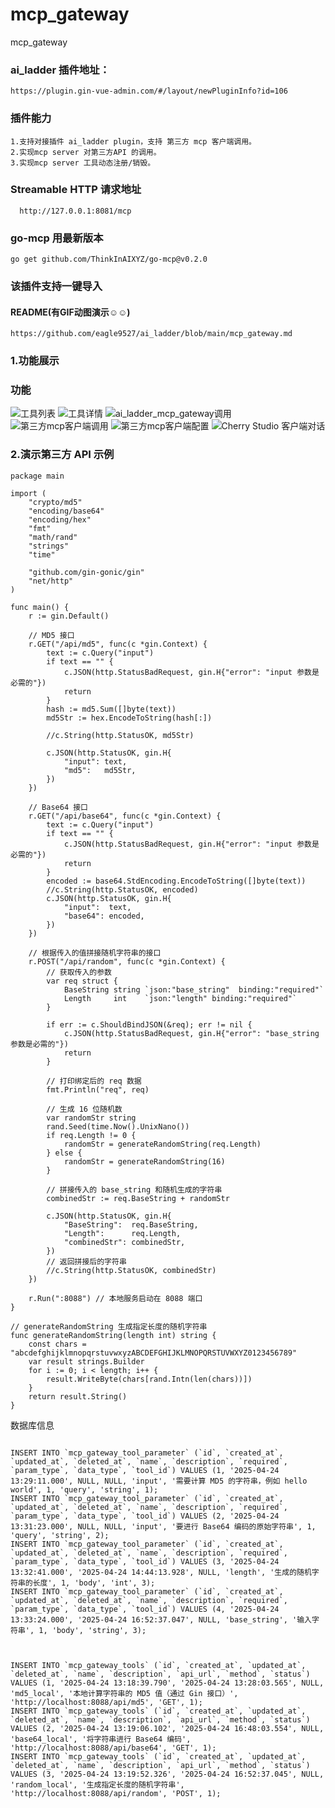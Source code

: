 # mcp_gateway
mcp_gateway 

###  ai_ladder  插件地址： 
```
https://plugin.gin-vue-admin.com/#/layout/newPluginInfo?id=106
```
### 插件能力
```
1.支持对接插件 ai_ladder plugin，支持 第三方 mcp 客户端调用。
2.实现mcp server 对第三方API 的调用。
3.实现mcp server 工具动态注册/销毁。
```

###  Streamable HTTP 请求地址

```
  http://127.0.0.1:8081/mcp
```

### go-mcp 用最新版本
```
go get github.com/ThinkInAIXYZ/go-mcp@v0.2.0
```

### 该插件支持一键导入

#### README(有GIF动图演示☺️☺️)
```
https://github.com/eagle9527/ai_ladder/blob/main/mcp_gateway.md
```
### 1.功能展示
### 功能 
![工具列表](https://github.com/eagle9527/ai_ladder/blob/main/tools.png?raw=true)
![工具详情](https://github.com/eagle9527/ai_ladder/blob/main/tool_defail.png?raw=true)
![ai_ladder_mcp_gateway调用](https://github.com/eagle9527/ai_ladder/blob/main/ai_ladder_mcp_gateway.png?raw=true)
![第三方mcp客户端调用](https://github.com/eagle9527/ai_ladder/blob/main/CherryStudio_mcp_gateway.png?raw=true)
![第三方mcp客户端配置](https://github.com/eagle9527/ai_ladder/blob/main/ide_client.png?raw=true)
![Cherry Studio 客户端对话](https://github.com/eagle9527/ai_ladder/blob/main/ide_chart.png?raw=true)


### 2.演示第三方  API 示例
```
package main

import (
	"crypto/md5"
	"encoding/base64"
	"encoding/hex"
	"fmt"
	"math/rand"
	"strings"
	"time"

	"github.com/gin-gonic/gin"
	"net/http"
)

func main() {
	r := gin.Default()

	// MD5 接口
	r.GET("/api/md5", func(c *gin.Context) {
		text := c.Query("input")
		if text == "" {
			c.JSON(http.StatusBadRequest, gin.H{"error": "input 参数是必需的"})
			return
		}
		hash := md5.Sum([]byte(text))
		md5Str := hex.EncodeToString(hash[:])

		//c.String(http.StatusOK, md5Str)

		c.JSON(http.StatusOK, gin.H{
			"input": text,
			"md5":   md5Str,
		})
	})

	// Base64 接口
	r.GET("/api/base64", func(c *gin.Context) {
		text := c.Query("input")
		if text == "" {
			c.JSON(http.StatusBadRequest, gin.H{"error": "input 参数是必需的"})
			return
		}
		encoded := base64.StdEncoding.EncodeToString([]byte(text))
		//c.String(http.StatusOK, encoded)
		c.JSON(http.StatusOK, gin.H{
			"input":  text,
			"base64": encoded,
		})
	})

	// 根据传入的值拼接随机字符串的接口
	r.POST("/api/random", func(c *gin.Context) {
		// 获取传入的参数
		var req struct {
			BaseString string `json:"base_string"  binding:"required"`
			Length     int    `json:"length" binding:"required"`
		}

		if err := c.ShouldBindJSON(&req); err != nil {
			c.JSON(http.StatusBadRequest, gin.H{"error": "base_string 参数是必需的"})
			return
		}

		// 打印绑定后的 req 数据
		fmt.Println("req", req)

		// 生成 16 位随机数
		var randomStr string
		rand.Seed(time.Now().UnixNano())
		if req.Length != 0 {
			randomStr = generateRandomString(req.Length)
		} else {
			randomStr = generateRandomString(16)
		}

		// 拼接传入的 base_string 和随机生成的字符串
		combinedStr := req.BaseString + randomStr

		c.JSON(http.StatusOK, gin.H{
			"BaseString":  req.BaseString,
			"Length":      req.Length,
			"combinedStr": combinedStr,
		})
		// 返回拼接后的字符串
		//c.String(http.StatusOK, combinedStr)
	})

	r.Run(":8088") // 本地服务启动在 8088 端口
}

// generateRandomString 生成指定长度的随机字符串
func generateRandomString(length int) string {
	const chars = "abcdefghijklmnopqrstuvwxyzABCDEFGHIJKLMNOPQRSTUVWXYZ0123456789"
	var result strings.Builder
	for i := 0; i < length; i++ {
		result.WriteByte(chars[rand.Intn(len(chars))])
	}
	return result.String()
}

```

数据库信息

```

INSERT INTO `mcp_gateway_tool_parameter` (`id`, `created_at`, `updated_at`, `deleted_at`, `name`, `description`, `required`, `param_type`, `data_type`, `tool_id`) VALUES (1, '2025-04-24 13:29:11.000', NULL, NULL, 'input', '需要计算 MD5 的字符串，例如 hello world', 1, 'query', 'string', 1);
INSERT INTO `mcp_gateway_tool_parameter` (`id`, `created_at`, `updated_at`, `deleted_at`, `name`, `description`, `required`, `param_type`, `data_type`, `tool_id`) VALUES (2, '2025-04-24 13:31:23.000', NULL, NULL, 'input', '要进行 Base64 编码的原始字符串', 1, 'query', 'string', 2);
INSERT INTO `mcp_gateway_tool_parameter` (`id`, `created_at`, `updated_at`, `deleted_at`, `name`, `description`, `required`, `param_type`, `data_type`, `tool_id`) VALUES (3, '2025-04-24 13:32:41.000', '2025-04-24 14:44:13.928', NULL, 'length', '生成的随机字符串的长度', 1, 'body', 'int', 3);
INSERT INTO `mcp_gateway_tool_parameter` (`id`, `created_at`, `updated_at`, `deleted_at`, `name`, `description`, `required`, `param_type`, `data_type`, `tool_id`) VALUES (4, '2025-04-24 13:33:24.000', '2025-04-24 16:52:37.047', NULL, 'base_string', '输入字符串', 1, 'body', 'string', 3);



INSERT INTO `mcp_gateway_tools` (`id`, `created_at`, `updated_at`, `deleted_at`, `name`, `description`, `api_url`, `method`, `status`) VALUES (1, '2025-04-24 13:18:39.790', '2025-04-24 13:28:03.565', NULL, 'md5_local', '本地计算字符串的 MD5 值（通过 Gin 接口）', 'http://localhost:8088/api/md5', 'GET', 1);
INSERT INTO `mcp_gateway_tools` (`id`, `created_at`, `updated_at`, `deleted_at`, `name`, `description`, `api_url`, `method`, `status`) VALUES (2, '2025-04-24 13:19:06.102', '2025-04-24 16:48:03.554', NULL, 'base64_local', '将字符串进行 Base64 编码', 'http://localhost:8088/api/base64', 'GET', 1);
INSERT INTO `mcp_gateway_tools` (`id`, `created_at`, `updated_at`, `deleted_at`, `name`, `description`, `api_url`, `method`, `status`) VALUES (3, '2025-04-24 13:19:52.326', '2025-04-24 16:52:37.045', NULL, 'random_local', '生成指定长度的随机字符串', 'http://localhost:8088/api/random', 'POST', 1);
```
